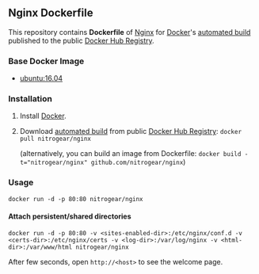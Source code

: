 ## Nginx Dockerfile


This repository contains **Dockerfile** of [Nginx](http://nginx.org/) for [Docker](https://www.docker.com/)'s [automated build](https://registry.hub.docker.com/u/dockerfile/nginx/) published to the public [Docker Hub Registry](https://registry.hub.docker.com/).


### Base Docker Image

* [ubuntu:16.04](https://hub.docker.com/_/ubuntu/)


### Installation

1. Install [Docker](https://www.docker.com/).

2. Download [automated build](https://registry.hub.docker.com/u/nitrogear/nginx/) from public [Docker Hub Registry](https://registry.hub.docker.com/): `docker pull nitrogear/nginx`

   (alternatively, you can build an image from Dockerfile: `docker build -t="nitrogear/nginx" github.com/nitrogear/nginx`)


### Usage

    docker run -d -p 80:80 nitrogear/nginx

#### Attach persistent/shared directories

    docker run -d -p 80:80 -v <sites-enabled-dir>:/etc/nginx/conf.d -v <certs-dir>:/etc/nginx/certs -v <log-dir>:/var/log/nginx -v <html-dir>:/var/www/html nitrogear/nginx

After few seconds, open `http://<host>` to see the welcome page.
